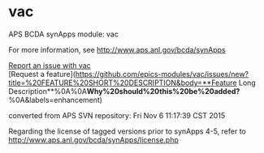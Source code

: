 # vac
APS BCDA synApps module: vac

For more information, see
   http://www.aps.anl.gov/bcda/synApps

[Report an issue with vac](https://github.com/epics-modules/vac/issues/new?title=%20ISSUE%20NAME%20HERE&body=**Describe%20the%20issue**%0A%0A**Steps%20to%20reproduce**%0A1.%20Step%20one%0A2.%20Step%20two%0A3.%20Step%20three%0A%0A**Expected%20behaivour**%0A%0A**Actual%20behaviour**%0A%0A**Build%20Environment**%0AArchitecture:%0AEpics%20Base%20Version:%0ADependent%20Module%20Versions:&labels=bug)  
[Request a feature](https://github.com/epics-modules/vac/issues/new?title=%20FEATURE%20SHORT%20DESCRIPTION&body=**Feature Long Description**%0A%0A**Why%20should%20this%20be%20added?**%0A&labels=enhancement)


converted from APS SVN repository: Fri Nov  6 11:17:39 CST 2015

Regarding the license of tagged versions prior to synApps 4-5,
refer to http://www.aps.anl.gov/bcda/synApps/license.php
